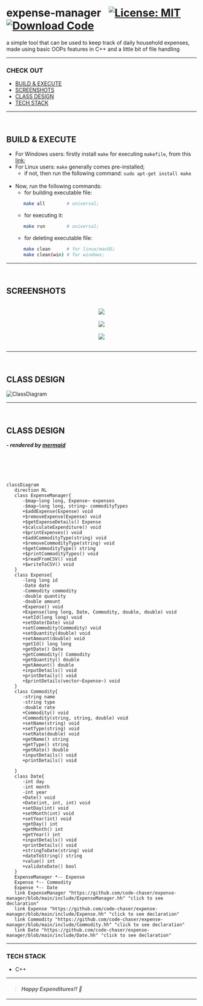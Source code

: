 # expense-manager &nbsp; [![License: MIT](https://img.shields.io/badge/License-MIT-yellow.svg)](https://github.com/code-chaser/expense-manager/blob/main/LICENSE) [![Download Code](https://img.shields.io/badge/Download-Code-red.svg)](https://github.com/code-chaser/expense-manager/archive/refs/heads/main.zip)
a simple tool that can be used to keep track of daily household expenses, made using basic OOPs features in C++ and a little bit of file handling
___

<!--
<table align="center" style="width:100%">
   <thead></thead>
   <tbody>
      <tr>
         <td rowspan=4><h3>CHECK OUT</h3></td>
         <td><a href="#build--execute">BUILD & EXECUTE</a></td>
      </tr>
      <tr>
         <td><a href="#screenshots">SCREENSHOTS</a></td>
      </tr>
      <tr>
         <td><a href="#class-design">CLASS DESIGN</a></td>
      </tr>
      <tr>
         <td><a href="#tech-stack">TECH STACK</a></td>
      </tr>
   </tbody>
</table>

___
-->


### CHECK OUT
- [BUILD & EXECUTE](#build--execute)
- [SCREENSHOTS](#screenshots)
- [CLASS DESIGN](#class-design)
- [TECH STACK](#tech-stack)

___

<br>


## BUILD & EXECUTE
- For Windows users: firstly install ` make ` for executing ` makefile `, from this [link](https://stackoverflow.com/questions/32127524/how-to-install-and-use-make-in-windows);
- For Linux users: ` make ` generally comes pre-installed;
   - if not, then run the following command: ` sudo apt-get install make `
   <br>
- Now, run the following commands:
   - for building executable file: 
  ```bash
     make all        # universal;
  ```
   - for executing it:
  ```bash
     make run        # universal;
  ```
   - for deleting executable file:
  ```bash
     make clean      # for linux/macOS;
     make clean(win) # for windows;
  ```
___

<br>

## SCREENSHOTS

<br>

<div style="text-align:center"><img src="https://user-images.githubusercontent.com/63065397/153944917-7bf7b1a8-0a6a-406e-9a19-3d47a68394ed.png" /></div>

<br>

<div style="text-align:center"><img src="https://user-images.githubusercontent.com/63065397/153945403-dcc8e1ba-360b-4b32-ad78-fd911214e2ab.png" /></div>

<br>

<div style="text-align:center"><img src="https://user-images.githubusercontent.com/63065397/153945727-4546630a-ffbb-4380-8c34-102b90f66e66.png" /></div>

<br>





___

<br>


## CLASS DESIGN

![ClassDiagram](https://user-images.githubusercontent.com/63065397/153952270-def56c4f-2c9b-4fa1-ac93-064e7347fcbd.png)

___

<br>

## CLASS DESIGN
   ***- rendered by [mermaid](https://mermaid-js.github.io/mermaid/#/classDiagram)***

<br>
<br>

```mermaid


classDiagram
   direction RL
   class ExpenseManager{
      -$map~long long, Expense~ expenses
      -$map~long long, string~ commodityTypes
      +$addExpense(Expense) void
      +$removeExpense(Expense) void
      +$getExpenseDetails() Expense
      +$calculateExpenditure() void
      +$printExpenses() void
      +$addCommodityType(string) void
      +$removeCommodityType(string) void
      +$getCommodityType() string
      +$printCommodityTypes() void
      +$readFromCSV() void
      +$writeToCSV() void
   }
   class Expense{
      -long long id
      -Date date
      -Commodity commodity
      -double quantity
      -double amount
      +Expense() void
      +Expense(long long, Date, Commodity, double, double) void
      +setId(long long) void
      +setDate(Date) void
      +setCommodity(Commodity) void
      +setQuantity(double) void
      +setAmount(double) void
      +getId() long long
      +getDate() Date
      +getCommodity() Commodity
      +getQuantity() double
      +getAmount() double
      +inputDetails() void
      +printDetails() void
      +$printDetails(vector~Expense~) void
   }
   class Commodity{
      -string name
      -string type
      -double rate
      +Commodity() void
      +Commodity(string, string, double) void
      +setName(string) void
      +setType(string) void
      +setRate(double) void
      +getName() string
      +getType() string
      +getRate() double
      +inputDetails() void
      +printDetails() void
      
   }
   class Date{
      -int day
      -int month
      -int year
      +Date() void
      +Date(int, int, int) void
      +setDay(int) void
      +setMonth(int) void
      +setYear(int) void
      +getDay() int
      +getMonth() int
      +getYear() int
      +inputDetails() void
      +printDetails() void
      +stringToDate(string) void
      +dateToString() string
      +value() int
      +validateDate() bool
   }
   ExpenseManager *-- Expense
   Expense *-- Commodity
   Expense *-- Date
   link ExpenseManager "https://github.com/code-chaser/expense-manager/blob/main/include/ExpenseManager.hh" "click to see declaration"
   link Expense "https://github.com/code-chaser/expense-manager/blob/main/include/Expense.hh" "click to see declaration"
   link Commodity "https://github.com/code-chaser/expense-manager/blob/main/include/Commodity.hh" "click to see declaration"
   link Date "https://github.com/code-chaser/expense-manager/blob/main/include/Date.hh" "click to see declaration"
```
___
### TECH STACK
- C++

___
> #### _Happy Expenditures!! 🤪_
___
